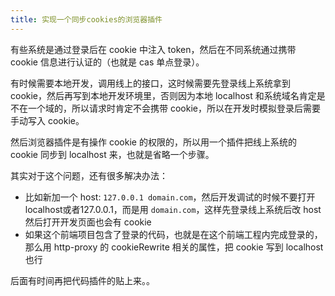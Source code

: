 ```yaml
---
title: 实现一个同步cookies的浏览器插件
---
```


有些系统是通过登录后在 cookie 中注入 token，然后在不同系统通过携带 cookie 信息进行认证的（也就是 cas 单点登录）。

有时候需要本地开发，调用线上的接口，这时候需要先登录线上系统拿到 cookie，然后再写到本地开发环境里，否则因为本地 localhost 和系统域名肯定是不在一个域的，所以请求时肯定不会携带 cookie，所以在开发时模拟登录后需要手动写入 cookie。

然后浏览器插件是有操作 cookie 的权限的，所以用一个插件把线上系统的 cookie 同步到 localhost 来，也就是省略一个步骤。

其实对于这个问题，还有很多解决办法：

- 比如新加一个 host: `127.0.0.1 domain.com`，然后开发调试的时候不要打开localhost或者127.0.0.1，而是用 `domain.com`，这样先登录线上系统后改 host 然后打开开发页面也会有 cookie
- 如果这个前端项目包含了登录的代码，也就是在这个前端工程内完成登录的，那么用 http-proxy 的 cookieRewrite 相关的属性，把 cookie 写到 localhost 也行

后面有时间再把代码插件的贴上来。。

